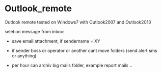 # Outlook_remote
Outlook remote
tested on Windows7 with Outlook2007 and Outlook2013

seletion message from inbox:

  - save email attachment, if sendername = XY
  
  - if sender boss or operator or another cant move folders (send alert sms or anything)
  
  - per hour can archiv big mails folder, example report mails ..
